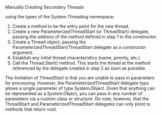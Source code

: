 Manually Creating Secondary Threads

using the types of the System.Threading namespace:
1. Create a method to be the entry point for the new thread.
2. Create a new ParameterizedThreadStart (or ThreadStart) delegate, passing the
address of the method defined in step 1 to the constructor.
3. Create a Thread object, passing the ParameterizedThreadStart/ThreadStart
delegate as a constructor argument.
4. Establish any initial thread characteristics (name, priority, etc.).
5. Call the Thread.Start() method. This starts the thread at the method referenced
by the delegate created in step 2 as soon as possible.


The limitation of ThreadStart is that you are unable to pass in parameters for processing. However,
the ParameterizedThreadStart delegate type allows a single parameter of type System.Object. Given that
anything can be represented as a System.Object, you can pass in any number of parameters via a custom
class or structure. Do note, however, that the ThreadStart and ParameterizedThreadStart delegates can
only point to methods that return void.

